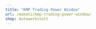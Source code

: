 ```yaml
---
title: "KMP Trading Power Window"
url: /makati/kmp-trading-power-window/
shop: Autowerkstatt
---
```

